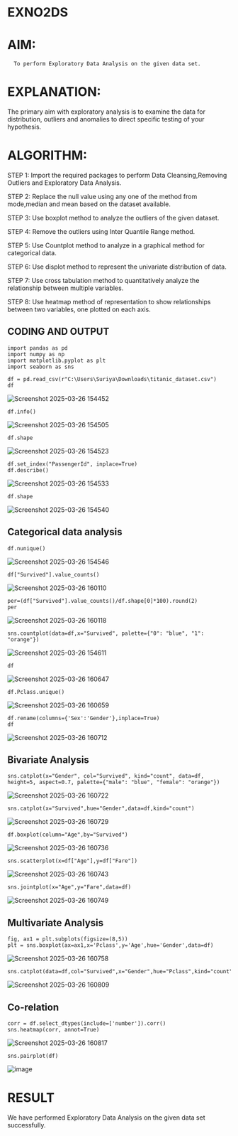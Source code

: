# EXNO2DS
# AIM:
      To perform Exploratory Data Analysis on the given data set.
      
# EXPLANATION:
  The primary aim with exploratory analysis is to examine the data for distribution, outliers and anomalies to direct specific testing of your hypothesis.
  
# ALGORITHM:
STEP 1: Import the required packages to perform Data Cleansing,Removing Outliers and Exploratory Data Analysis.

STEP 2: Replace the null value using any one of the method from mode,median and mean based on the dataset available.

STEP 3: Use boxplot method to analyze the outliers of the given dataset.

STEP 4: Remove the outliers using Inter Quantile Range method.

STEP 5: Use Countplot method to analyze in a graphical method for categorical data.

STEP 6: Use displot method to represent the univariate distribution of data.

STEP 7: Use cross tabulation method to quantitatively analyze the relationship between multiple variables.

STEP 8: Use heatmap method of representation to show relationships between two variables, one plotted on each axis.

## CODING AND OUTPUT
```
import pandas as pd
import numpy as np
import matplotlib.pyplot as plt
import seaborn as sns  

df = pd.read_csv(r"C:\Users\Suriya\Downloads\titanic_dataset.csv")
df
```
![Screenshot 2025-03-26 154452](https://github.com/user-attachments/assets/1716a007-18d5-412f-bfb4-5a790b0a3593)



```
df.info()
```
![Screenshot 2025-03-26 154505](https://github.com/user-attachments/assets/d9c687ca-35cb-49e1-8fa8-d41e4f538714)



```
df.shape
```
![Screenshot 2025-03-26 154523](https://github.com/user-attachments/assets/43d3915f-7412-49b8-b423-d829a9b42f08)




```
df.set_index("PassengerId", inplace=True)
df.describe()
```

![Screenshot 2025-03-26 154533](https://github.com/user-attachments/assets/652684dd-bc05-43ce-bbd0-2689360e259d)


```
df.shape
```

![Screenshot 2025-03-26 154540](https://github.com/user-attachments/assets/27621094-dd91-4ec3-9ca6-f690aead9813)

## Categorical data analysis

```
df.nunique()
```
![Screenshot 2025-03-26 154546](https://github.com/user-attachments/assets/b559bbcf-7589-4a7b-b5f1-300e43812783)


```
df["Survived"].value_counts()
```
![Screenshot 2025-03-26 160110](https://github.com/user-attachments/assets/b04d4e3b-5622-4a22-be25-65b890285e0c)

```
per=(df["Survived"].value_counts()/df.shape[0]*100).round(2)
per
```
![Screenshot 2025-03-26 160118](https://github.com/user-attachments/assets/fcf30ad5-934c-490e-9cfe-94ca92430991)


```
sns.countplot(data=df,x="Survived", palette={"0": "blue", "1": "orange"})
```
![Screenshot 2025-03-26 154611](https://github.com/user-attachments/assets/8fd7e0ce-9915-44d6-9bac-77926a886c2d)

```
df
```
![Screenshot 2025-03-26 160647](https://github.com/user-attachments/assets/a8365d86-ded9-490d-b53d-27b7a125d09c)





```
df.Pclass.unique()
```
![Screenshot 2025-03-26 160659](https://github.com/user-attachments/assets/3a07372e-b873-476d-af8c-5cc7a174a7d7)



```
df.rename(columns={'Sex':'Gender'},inplace=True)
df

```


![Screenshot 2025-03-26 160712](https://github.com/user-attachments/assets/5c998169-9568-46b1-b746-022be9497a5d)

## Bivariate Analysis

```
sns.catplot(x="Gender", col="Survived", kind="count", data=df, height=5, aspect=0.7, palette={"male": "blue", "female": "orange"})
```

![Screenshot 2025-03-26 160722](https://github.com/user-attachments/assets/341a90e8-a3f3-4d85-96ff-b38ce7e2c2c1)


```
sns.catplot(x="Survived",hue="Gender",data=df,kind="count")
```

![Screenshot 2025-03-26 160729](https://github.com/user-attachments/assets/daca108a-f458-4369-9ed2-7659457f404c)


```
df.boxplot(column="Age",by="Survived")
```

![Screenshot 2025-03-26 160736](https://github.com/user-attachments/assets/00864768-1c75-4a3a-a0f4-0b2ed0434177)




```
sns.scatterplot(x=df["Age"],y=df["Fare"])
```

![Screenshot 2025-03-26 160743](https://github.com/user-attachments/assets/761c8ac2-0ca5-40fe-a82d-970f5da9a0d2)


```
sns.jointplot(x="Age",y="Fare",data=df)
```

![Screenshot 2025-03-26 160749](https://github.com/user-attachments/assets/81dab586-1e5e-4c00-938c-222a00a2ea0a)

## Multivariate Analysis


```
fig, ax1 = plt.subplots(figsize=(8,5))
plt = sns.boxplot(ax=ax1,x='Pclass',y='Age',hue='Gender',data=df)
```

![Screenshot 2025-03-26 160758](https://github.com/user-attachments/assets/af0a32a5-206a-474f-a706-1822621a8740)



```
sns.catplot(data=df,col="Survived",x="Gender",hue="Pclass",kind="count")
```

![Screenshot 2025-03-26 160809](https://github.com/user-attachments/assets/41f5583f-1971-4bce-952a-5010815b8c3f)
## Co-relation

```
corr = df.select_dtypes(include=['number']).corr()
sns.heatmap(corr, annot=True)
```


![Screenshot 2025-03-26 160817](https://github.com/user-attachments/assets/28bcdbaf-3fe1-4fc3-ab9c-cc65137fac7b)


```
sns.pairplot(df)
```
![image](https://github.com/user-attachments/assets/4ab60864-c8b6-4d33-8dcb-4c7a5a4bf641)







# RESULT
We have performed Exploratory Data Analysis on the given data set successfully.

